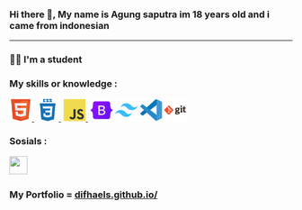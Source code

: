 ### Hi there 👋, My name is Agung saputra im 18 years old and i came from indonesian

<!--
**difhaels/difhaels** is a ✨ _special_ ✨ repository because its `README.md` (this file) appears on your GitHub profile.
-->
---
### :man_technologist: I'm a student

### My skills or knowledge :
<div>
  <a href="https://www.w3.org/standards/webdesign/htmlcss" target="_blank"><img src="https://github.com/devicons/devicon/blob/master/icons/html5/html5-original.svg" title="HTML5" alt="HTML" width="40" height="40"/>&nbsp;</a>
  <a href="https://www.w3.org/standards/webdesign/htmlcss"><img src="https://github.com/devicons/devicon/blob/master/icons/css3/css3-plain-wordmark.svg"  title="CSS3" alt="CSS" width="40" height="40"/>&nbsp;</a>
  <a href="https://www.javascript.com/" target="_blank"><img src="https://github.com/devicons/devicon/blob/master/icons/javascript/javascript-original.svg" title="JavaScript" alt="JavaScript" width="40" height="40"/>&nbsp;</a>
  <a href="https://getbootstrap.com/docs/5.0/getting-started/introduction/"><img src="https://github.com/devicons/devicon/blob/master/icons/bootstrap/bootstrap-original.svg" title="Bootstarp" **alt="Bootstarp" width="40" height="40"/></a>
  <a href="https://tailwindcss.com/"><img src="https://github.com/devicons/devicon/blob/master/icons/tailwindcss/tailwindcss-plain.svg" title="tailwind" **alt="tailwind" width="40" height="40"/></a>
  <a href="https://code.visualstudio.com/"><img src="https://github.com/devicons/devicon/blob/master/icons/vscode/vscode-original.svg" title="vscode" **alt="vscode" width="40" height="40"/></a>
  <a href="https://git-scm.com/"><img src="https://github.com/devicons/devicon/blob/master/icons/git/git-original-wordmark.svg" title="Git" **alt="Git" width="40" height="40"/>
</div></a>
  

### Sosials :
<div>
  <a href="http://www.instagram.com/difhaels" target="_blank" rel="nofollow"><img src="https://raw.githubusercontent.com/danielcranney/readme-generator/main/public/icons/socials/instagram.svg" width="32" height="32" style="max-width: 100%;"></a>
 </div>
 
 ### My Portfolio = <a href="https://difhaels.github.io/">difhaels.github.io/<a/>
